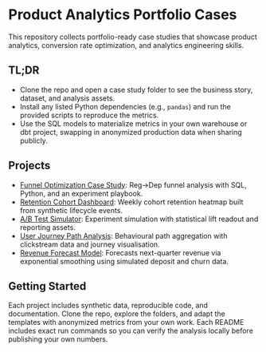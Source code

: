 # Product Analytics Portfolio Cases

This repository collects portfolio-ready case studies that showcase product
analytics, conversion rate optimization, and analytics engineering skills.

## TL;DR
- Clone the repo and open a case study folder to see the business story,
  dataset, and analysis assets.
- Install any listed Python dependencies (e.g., `pandas`) and run the provided
  scripts to reproduce the metrics.
- Use the SQL models to materialize metrics in your own warehouse or dbt
  project, swapping in anonymized production data when sharing publicly.

## Projects
- [Funnel Optimization Case Study](funnel_optimization_case/README.md):
  Reg→Dep funnel analysis with SQL, Python, and an experiment playbook.
- [Retention Cohort Dashboard](retention_cohort_dashboard/README.md):
  Weekly cohort retention heatmap built from synthetic lifecycle events.
- [A/B Test Simulator](ab_test_simulator/README.md):
  Experiment simulation with statistical lift readout and reporting assets.
- [User Journey Path Analysis](user_journey_path_analysis/README.md):
  Behavioural path aggregation with clickstream data and journey visualisation.
- [Revenue Forecast Model](revenue_forecast_model/README.md):
  Forecasts next-quarter revenue via exponential smoothing using simulated deposit and churn data.

## Getting Started
Each project includes synthetic data, reproducible code, and documentation.
Clone the repo, explore the folders, and adapt the templates with anonymized
metrics from your own work. Each README includes exact run commands so you can
verify the analysis locally before publishing your own numbers.
